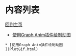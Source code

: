 
# 内容列表

[回到主页](https://charleechan.github.io/MyWiki)

* [使用Graph Anim插件绘制动图
](PlotGif.html)


```mind:height=300,title=内容概要,color
* [使用Graph Anim插件绘制动图
](PlotGif.html)
```
